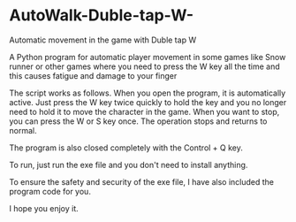 # AutoWalk-Duble-tap-W-
Automatic movement in the game with Duble tap W

A Python program for automatic player movement in some games like Snow runner or other games where you need to press the W key all the time and this causes fatigue and damage to your finger

The script works as follows. When you open the program, it is automatically active. Just press the W key twice quickly to hold the key and you no longer need to hold it to move the character in the game. When you want to stop, you can press the W or S key once. The operation stops and returns to normal.

The program is also closed completely with the Control + Q key.

To run, just run the exe file and you don't need to install anything.

To ensure the safety and security of the exe file, I have also included the program code for you.

I hope you enjoy it.
